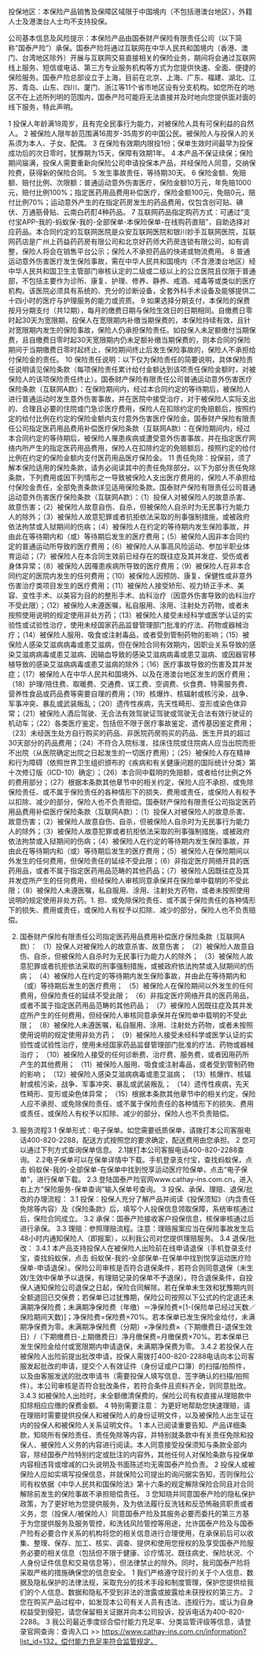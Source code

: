 投保地区：本保险产品销售及保障区域限于中国境内（不包括港澳台地区），外籍人士及港澳台人士均不支持投保。

公司基本信息及风险提示：本保险产品由国泰财产保险有限责任公司（以下简称“国泰产险”）承保。国泰产险将通过互联网在中华人民共和国境内（香港、澳门、台湾地区除外）开展与互联网交易直接相关的保险业务，期间将会通过互联网线上服务、短信或电话、第三方专业服务机构等方式为您提供快速、全面、便捷的保险服务。国泰产险总部设立于上海，目前在北京、上海、广东、福建、湖北、江苏、青岛、山东、四川、厦门、浙江等11个省市地区设有分支机构。如您所在的地区不在上述所列明的范围内，国泰产险可能将无法直接并及时地向您提供面对面的线下服务，特此声明。

1 投保人年龄满18周岁，且有完全民事行为能力，对被保险人具有可保利益的自然人。
2 被保险人限年龄范围满16周岁-35周岁的中国公民。被保险人与投保人的关系须为本人、子女、配偶。
3 在保险有效期内限投1份；保单生效时间最早为投保成功后的次日零时，犹豫期为15天，保障有效期1年。
4 本产品不保证续保；保险期间届满，投保人需要重新向保险公司申请投保本产品，并经保险人同意，交纳保险费，获得新的保险合同。
5 发生事故责任，等待期30天。
6 保险金额、免赔额、赔付比例、次限额：普通运动意外伤害医疗，保险金额10万元，年免赔1000元，赔付比例100%；指定医药用品费用补偿医疗，保险金额100元，免赔0元，赔付比例70%；运动意外产生的在指定药房发生的药品费用，仅包含创可贴、碘伏、万通筋骨贴、云南白药酊4种药品。
7 互联网药品指定购药方式：可通过“支付宝APP-我的-蚂蚁保-我的-全部保单-本保险保单-在线购药直赔”，自助选择对应药品。本合同约定的互联网医院是众安互联网医院和银川妙手互联网医院，互联网药店是广州上药益药药房有限公司和北京好药师大药房连锁有限公司，如有调整，保险人将会在销售平台公示；保险人不承担药品的快递或物流费用。
8 普通运动意外伤害医疗发生保险事故，需在中华人民共和国境内（不含港澳台地区）经中华人民共和国卫生主管部门审核认定的二级或二级以上的公立医院且仅限于普通部，不包括主要作为诊所、康复、护理、修养、静养、戒酒、戒毒等或类似的医疗机构。该医院必须具有系统的、充分的诊断设备，全套外科手术设备及能够提供二十四小时的医疗与护理服务的能力或资质。
9 如果选择分期支付，本保险的保费按月分期支付（共12期），每月的缴费日期与保险生效日的日期相同。自缴费日零时起30天为宽限期，投保人在宽限期内补缴当期保费的，本保险持续有效，且针对宽限期内发生的保险事故，保险人仍承担保险责任。如投保人未足额缴付当期保费，且自缴费日零时起30天宽限期内仍未足额补缴当期保费的，则本合同的保险期间于当期缴费日零时起终止，保险期间终止后发生保险事故的，保险人不承担给付保险金的责任。
10 保险责任说明：以下仅为保险责任的简要说明，具体保险责任说明请见保险条款（每项保险责任累计给付金额达到该项责任保险金额时，对被保险人的该项保险责任终止）。国泰财产保险有限责任公司普通运动意外伤害医疗保险条款（互联网A款）：在保险期间内，经过本合同约定的等待期后，被保险人进行普通运动时发生意外伤害事故，并在医院中接受治疗，对于被保险人实际支出的、合理且必要的住院或门急诊医疗费用，保险人在扣除约定的免赔额后，按照约定的给付比例在约定的保险金额内支付意外伤害医疗保险金。国泰财产保险有限责任公司指定医药用品费用补偿医疗保险条款（互联网A款）：在保险期间内，经过本合同约定的等待期后，被保险人罹患疾病或遭受意外伤害事故，并在指定医疗网络内所产生的指定医药用品费用，保险人在扣除约定的免赔额后，按照约定的给付比例在约定的保险金额内支付医药用品医疗保险金。
11 责任免除：投保前，须了解本保险适用的保险条款，请务必阅读其中的责任免除部分。以下为部分责任免除条款，下列费用或因下列情形之一导致被保险人支出医疗费用的，保险人不承担给付保险金责任，全部免责条款详见适用保险条款。国泰财产保险有限责任公司普通运动意外伤害医疗保险条款（互联网A款）：（1）投保人对被保险人的故意杀害、故意伤害；（2）被保险人故意自伤、自杀，但被保险人自杀时为无民事行为能力人的除外；（3）被保险人故意犯罪或者抗拒依法采取的刑事强制措施，或被政府依法拘禁或入狱期间的伤病；（4）被保险人在约定的等待期内发生保险事故，并由此在等待期内和（或）等待期后发生的医疗费用；（5）被保险人因非本合同约定的普通运动所导致的医疗费用；（6）被保险人从事高风险运动、参加半职业体育运动；（7）被保险人在本合同生效前已经存在的既往症及其并发症、受伤或者身体异常；（8）被保险人因罹患疾病所导致的医疗费用；（9）被保险人在非本合同约定的医院内发生的任何费用；（10）被保险人因预防、康复、保健性或非意外伤害治疗类项目发生的医疗费用；（11）被保险人接受矫形、视力矫正手术、美容、变性手术、以美容为目的的整形手术、齿科治疗（因意外伤害导致的齿科治疗不受此限）；（12）被保险人未遵医嘱，私自服用、涂用、注射处方药物，或者未按照使用说明的规定使用非处方药；（13）被保险人接受未经科学或医学认证的实验性或试验性治疗，使用未经国家药品监督管理部门批准的疗法、药物或器械治疗；（14）被保险人服用、吸食或注射毒品，或者受到管制药物的影响；（15）被保险人感染艾滋病病毒或患艾滋病，但在保险合同有效期内，因职业关系导致的感染艾滋病病毒或患艾滋病、因输血导致的感染艾滋病病毒或患艾滋病、或因器官移植导致的感染艾滋病病毒或患艾滋病的除外；（16）医疗事故导致的伤害及其并发症；（17）被保险人在中华人民共和国境外、以及在港澳台地区发生的医疗费用；（18）护理/陪住费、取暖费、交通费、误工费、空调费、伙食费、特需服务费、营养性食品或药品费等需要自理的费用；（19）核爆炸、核辐射或核污染，战争、军事冲突、暴乱或武装叛乱；（20）遗传性疾病，先天性畸形、变形或染色体异常；（21）被保险人酒后驾驶、无合法有效驾驶证驾驶或驾驶无合法有效行驶证的机动车；（22）各类医疗鉴定，包括但不限于医疗事故鉴定、遗传基因鉴定费用；（23）未经医生处方自行购买的药品、非医院药房购买的药品、医生开具的超过30天部分的药品费用；（24）不符合入院标准、挂床住院或住院病人应当出院而拒不出院（从医院确定出院之日起发生的一切医疗费用）；（25）被保险人存在精神和行为障碍（依照世界卫生组织颁布的《疾病和有关健康问题的国际统计分类》第十次修订版（ICD-10）确定）；（26）本合同中载明的免赔额，或者给付比例之外的费用部分；（27）根据本条款其他章节中的相关约定，保险人应不承担、或免除保险责任、或不属于保险责任的各种情形下的损失、费用或责任，或保险人有权予以扣除、减少的部分，保险人也不负责赔偿。国泰财产保险有限责任公司指定医药用品费用补偿医疗保险条款（互联网A款）：（1）投保人对被保险人的故意杀害、故意伤害；（2）被保险人故意自伤、自杀，但被保险人自杀时为无民事行为能力人的除外；（3）被保险人故意犯罪或者抗拒依法采取的刑事强制措施，或被政府依法拘禁或入狱期间的伤病；（4）被保险人在约定的等待期内发生保险事故，并由此在等待期内和（或）等待期后发生的医疗费用；（5）被保险人在保险期间以外发生的任何费用，但保险责任的延续不受此限；（6）非指定医疗网络开具的医药用品，或者不属于指定医药用品范畴的其他药品；（7）被保险人因既往症及其并发症所产生的任何费用，但经保险人审核同意承保并在保险单中载明的不受此限；（8）被保险人未遵医嘱，私自服用、涂用、注射处方药物，或者未按照使用说明的规定使用非处方药。1. 担、或免除保险责任、或不属于保险责任的各种情形下的损失、费用或责任，或保险人有权予以扣除、减少的部分，保险人也不负责赔偿。

2. 国泰财产保险有限责任公司指定医药用品费用补偿医疗保险条款（互联网A款）：
（1）投保人对被保险人的故意杀害、故意伤害；
（2）被保险人故意自伤、自杀，但被保险人自杀时为无民事行为能力人的除外；
（3）被保险人故意犯罪或者抗拒依法采取的刑事强制措施，或被政府依法拘禁或入狱期间的伤病；
（4）被保险人在约定的等待期内发生保险事故，并由此在等待期内和（或）等待期后发生的医疗费用；
（5）被保险人在保险期间以外发生的任何费用，但保险责任的延续不受此限；
（6）非指定医疗网络开具的医药用品，或者不属于指定医药用品范畴的其他药品；
（7）被保险人因既往症及其并发症所产生的任何费用，但经保险人审核同意承保并在保险单中载明的不受此限；
（8）被保险人未遵医嘱，私自服用、涂用、注射处方药物，或者未按照使用说明的规定使用非处方药；
（9）被保险人接受未经科学或医学认证的实验性或试验性治疗，使用未经国家药品监督管理部门批准的疗法、药物或器械治疗；
（10）被保险人接受的任何诊断费、治疗费、服务费，或者因用药所产生的其他费用；
（11）被保险人服用、吸食或注射毒品，或者受到管制药物的影响；
（12）被保险人感染艾滋病病毒或患艾滋病；
（13）核爆炸、核辐射或核污染，战争、军事冲突、暴乱或武装叛乱；
（14）遗传性疾病，先天性畸形、变形或染色体异常；
（15）根据本条款其他章节中的相关约定，保险人应不承担、或免除保险责任、或不属于保险责任的各种情形下的损失、费用或责任，或保险人有权予以扣除、减少的部分，保险人也不负责赔偿。

3. 服务流程3
1 保单形式：电子保单。如您需要纸质保单，请拨打本公司客服电话400-820-2288，配送方式按照您的要求确定，配送费用由您承担。
2 您可以通过下列方式查询保单信息。
2.1拨打本公司客服电话400-820-2288查询。
2.2电子保单可以在保单详情中下载。手机登录支付宝，查找蚂蚁保，点击 蚂蚁保-我的-全部保单-在保单中找到悦享运动医疗险保单，点击“电子保单”，进行保单下载。
2.3.登陆国泰产险官网www.cathay-ins.com.cn，进入右上方“保险服务-保单查询”输入保单号查询。
3 投保、承保、理赔、退保/批改的办理流程：
3.1 投保：投保人充分了解产品并阅读《投保须知》（内含责任免除等内容）及《保险条款》后，填写个人投保信息领取保障，系统审核通过后，保险合同成立。
3.2 承保：国泰产险接收客户投保信息，核保审核通过后进行承保。
3.3 理赔：参照理赔流程。注意：理赔报案应当在保险事故发生后48小时内通知保险人（即报案），以利我公司对您提供理赔服务。
3.4 退保/批改：
3.4.1 本产品支持投保人在被保险人出险前在线申请退保（手机登录支付宝，查找蚂蚁保，点击 蚂蚁保-我的-全部保单-在保单中找到悦享运动医疗险保单-申请退保）。保险公司审核是否符合退保条件，若符合则同意退保（未生效/生效中保单予以退保，有理赔记录的保单不予退保）。符合退保条件，自投保人通知保险公司退保之日起，保险合同解除。若在保单未生效和犹豫期内则全额退回已交保费；若保单已过犹豫期，保险公司按照以下公式的约定退还未满期净保险费；未满期净保险费（年缴）＝净保险费×[1-(保险单已经过天数／保险期间天数)]；净保险费=保险费×70%。若本保单已发生保险金给付，未满期净保费为零。未满期净保险费（分期）=净保险费×（下期缴费日-退保生效日）/（下期缴费日-上期缴费日）净月缴保费=月缴保费×70%。若本保单已发生保险金给付或宽限期内申请退保，未满期净保费为零。
3.4.2 若投保人在被保险人出险前提出批改申请，投保人需拨打400-820-2288电话向本公司客服发起批改的申请，提交个人有效证件（身份证或户口簿）的扫描/拍照件，以及由客服发送的批改申请书（需要投保人填写信息、签字确认的扫描/拍照件）。本公司审核是否符合批改条件，若符合条件且资料齐全，则同意批改。
3.4.3 如被保险人出险时，未全额缴清保费的，保险公司有权直接从理赔款中扣除相应应缴的保费金额。
4 特别需要注意：
为更好地帮助您快速理赔，请在理赔时需要提供投保人和被保险人的身份证明文件，以及被保险人出生证在内的投保人和被保险人关系证明文件。
1 本人已阅读重要告知、产品详细条款，知晓所有保险责任、责任免除等内容，并特别就条款中有关责任免除和投保人、被保险人义务的内容进行阅读。本人同意接受投保须知与条款全部内容，除经国泰产险特别约定或批注的内容外，其他任何人对保险条款与投保单内容相违背或增减的口头说明及书面陈述均无需国泰产险负责。
2 投保人或被保险人应如实填写投保信息，并就保险公司提出的询问据实告知，否则保险公司有权依据《中华人民共和国保险法》第十六条的规定解除保险合同且对合同解除前发生的保险事故不承担赔偿责任。
3 您知晓并同意国泰产险的隐私保护政策，为了更好地为您提供服务，及为依法履行反洗钱和反恐怖融资职责或者义务，您（投保人/被保险人）同意国泰产险及其服务必要而委托的第三方基于为您提供服务及服务管控，和洗钱风险管控等用途，允许国泰产险及与国泰产险有必要合作关系的机构将您的相关信息进行合理使用，在承保前后可以收集、整理、保存、加工、核实、调查、提供和使用您授权的及享受国泰产险服务必要的相关信息（包括但不限于健康、诊疗情况、既往病史、保险状况、个人身份证件信息和交易信息等），但法律禁止的除外。同时，我司国泰产险将采取严格的措施确保您的信息安全。
1 我们严格遵守现行的关于个人信息、数据及隐私保护的法律法规，采取充分的技术手段和制度管理，保护您提供给我们的个人信息、数据和隐私不受到非法的泄露或披露给未获授权的第三方。
2 您在购买产品过程中，如发现本公司有关人员有违法、违规行为，或认为自身权益受到侵犯，请您保留相关证据并向本公司投诉，投诉电话为400-820-2288。
3 我公司最近季度综合偿付能力充足率、分类监管评级等信息，请登录官网查询：查询入口 >> https://www.cathay-ins.com.cn/information?list_id=132，偿付能力充足率符合监管规定。